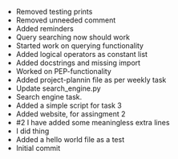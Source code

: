 - Removed testing prints
- Removed unneeded comment
- Added reminders
- Query searching now should work
- Started work on querying functionality
- Added logical operators as constant list
- Added docstrings and missing import
- Worked on PEP-functionality
- Added project-plannin file as per weekly task
- Update search_engine.py
- Search engine task.
- Added a simple script for task 3
- Added website, for assingment 2
- #2 I have added some meaningless extra lines
- I did thing
- Added a hello world file as a test
- Initial commit
